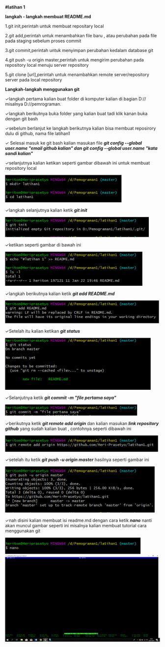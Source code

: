 **#latihan 1**

**langkah - langkah membuat README.md**

1.git init,perintah untuk membuat repositary local

2.git add,perintah untuk menambahkan file baru , atau perubahan pada file pada staging sebelum proses commit

3.git commit,perintah untuk menyimpan perubahan kedalam database git 

4.git push -u origin master,perintah untuk mengirim perubahan pada repository local menuju server repository

5.git clone [url],perintah untuk menambahkan remote server/repository server pada local repository

**Langkah-langkah menggunakan git**

✓langkah pertama kalian buat folder di komputer kalian di bagian D://
misalnya D://pemrograman.

✓langkah berikutnya buka folder yang kalian buat tadi klik kanan buka dengan git bash

✓sebelum berlanjut ke langkah berikutnya kalian bisa membuat reposirory dulu di github, nama file latihan1

✓ Selesai masuk ke git bash kalian masukan file  ***git config --global user.name "email github kalian"
dan git config --global user.name "kata sandi kalian"***

✓selanjutnya kalian ketikan seperti gambar dibawah ini untuk membuat repository local

<img src="latihan1 langkah pertama.png" alt="latihan1 langkah pertama.png"/>

✓langkah selanjutnya kalian ketik  ***git init***

<img src="latihan1 langkah kedua.png" alt="latihan1 langkah kedua.png"/>

✓ketikan seperti gambar di bawah ini

<img src="latihan1 langkah ketiga dan keempat.png" alt="latihan1 langkah ketiga dan keempat.png"/>

✓langkah berikutnya kalian ketik  ***git add README.md***

<img src="latihan1 langkah kelima.png" alt="latihan1 langkah kelima.png"/>

✓Setelah itu kalian ketikan ***git status***

<img src="latihan1 langkah keenam.png" alt="latihan1 langkah keenam.png"/>

✓Selanjutnya ketik ***git commit -m "file pertama saya"***

<img src="latihan1 langkah ketujuh.png" alt="latihan1 langkah ketujuh"/>

✓berikutnya ketik ***git remote add origin*** dan kalian masukan ***link repository github*** yang sudah kalian buat , contohnya seperti dibawah ini

<img src="latihan1 langkah kedelapan.png" alt="latihan1 langkah kedelapan.png"/>

✓setelah itu ketik ***git push -u origin master*** hasilnya seperti gambar ini

<img src="latihan1 langkah kesembilan.png" alt="latihan1 langkah kesembilan.png"/>

✓nah disini kalian membuat isi readme.md dengan cara ketik
***nano*** nanti akan muncul gambar seperti ini misalnya kalian membuat tutorial cara menggunakan git

<img src="latihan1 langkah ke10.png" alt="latihan1 langkah ke10.png"/>

<img src="latihan1 langkah ke13.png" alt="latihan1 langkah ke13.png"/>
